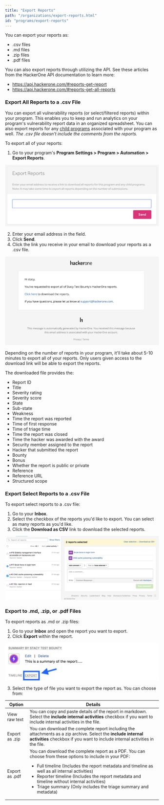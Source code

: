 ```yaml
---
title: "Export Reports"
path: "/organizations/export-reports.html"
id: "programs/export-reports"
---
```


You can export your reports as:
* .csv files
* .md files
* .zip files
* .pdf files

You can also export reports through utilizing the API. See these articles from the HackerOne API documentation to learn more:
* https://api.hackerone.com/#reports-get-report
* https://api.hackerone.com/#reports-get-all-reports

### Export All Reports to a .csv File
You can export all vulnerability reports (or select/filtered reports) within your program. This enables you to keep and run analytics on your program's vulnerability report data in an organized spreadsheet. You can also export reports for any [child programs](parent-child-programs.html) associated with your program as well. *The .csv file doesn't include the comments from the reports.*

To export all of your reports:
1. Go to your program's **Program Settings > Program > Automation > Export Reports**.

![export reports](./images/export-lifetime-reports-1.png)

2. Enter your email address in the field.
3. Click **Send**.
4. Click the link you receive in your email to download your reports as a .csv file.

![export reports](./images/export-lifetime-reports-2.png)

Depending on the number of reports in your program, it'll take about 5-10 minutes to export all of your reports. Only users given access to the download link will be able to export the reports.

The downloaded file provides the:

* Report ID
* Title
* Severity rating
* Severity score
* State
* Sub-state
* Weakness
* Time the report was reported
* Time of first response
* Time of triage time
* Time the report was closed
* Time the hacker was awarded with the award
* Security member assigned to the report
* Hacker that submitted the report
* Bounty
* Bonus
* Whether the report is public or private
* Reference
* Reference URL
* Structured scope

### Export Select Reports to a .csv File  
To export select reports to a .csv file:
1. Go to your **Inbox**.
1. Select the checkbox of the reports you'd like to export. You can select as many reports as you'd like.
2. Click the **Download as CSV** link to download the selected reports.

![export-reports](./images/export-reports.png)

### Export to .md, .zip, or .pdf Files
To export reports as .md or .zip files:
1. Go to your **Inbox** and open the report you want to export.
2. Click **Export** within the report.

![export-reports-2](./images/export-reports-2.png)

3. Select the type of file you want to export the report as. You can choose from:

Option | Details
------ | -------
View raw text | You can copy and paste details of the report in markdown. Select the **include internal activities** checkbox if you want to include internal activities in the file.
Export as .zip | You can download the complete report including the attachments as a zip archive. Select the **include internal activities** checkbox if you want to include internal activities in the file.
Export as .pdf | You can download the complete report as a PDF. You can choose from these options to include in your PDF: <br><ul><li>Full timeline (Includes the report metadata and timeline as well as all internal activities)<li>Reporter timeline (Includes the report metadata and timeline without internal activities)<li>Triage summary (Only includes the triage summary and metadata)</ul>
